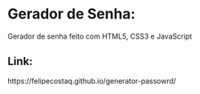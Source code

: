 <h1>Gerador de Senha:</h1>
<p>Gerador de senha feito com HTML5, CSS3 e JavaScript</p>
<h2>Link:</h2>
<p>https://felipecostaq.github.io/generator-passowrd/</p>
